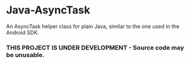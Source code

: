 # Java-AsyncTask
An AsyncTask helper class for plain Java, similar to the one used in the Android SDK.

### THIS PROJECT IS UNDER DEVELOPMENT - Source code may be unusable.
